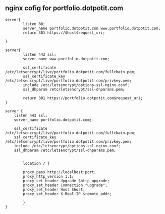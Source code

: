 ## nginx cofig for portfolio.dotpotit.com


    server{
            listen 80;
            server_name portfolio.dotpotit.com www.portfolio.dotpotit.com;
            return 301 https://$host$request_uri;

    }

    server{
            listen 443 ssl;
            server_name www.portfolio.dotpotit.com;

            ssl_certificate /etc/letsencrypt/live/portfolio.dotpotit.com/fullchain.pem;
            ssl_certificate_key /etc/letsencrypt/live/portfolio.dotpotit.com/privkey.pem;
            include /etc/letsencrypt/options-ssl-nginx.conf;
            ssl_dhparam /etc/letsencrypt/ssl-dhparams.pem;

            return 301 https://portfolio.dotpotit.com$request_uri;
    }

    server {
        listen 443 ssl;
        server_name portfolio.dotpotit.com;

        ssl_certificate /etc/letsencrypt/live/portfolio.dotpotit.com/fullchain.pem;
        ssl_certificate_key /etc/letsencrypt/live/portfolio.dotpotit.com/privkey.pem;
        include /etc/letsencrypt/options-ssl-nginx.conf;
        ssl_dhparam /etc/letsencrypt/ssl-dhparams.pem;


            location / {

            proxy_pass http://localhost:port;
            proxy_http_version 1.1;
            proxy_set_header Upgrade $http_upgrade;
            proxy_set_header Connection "upgrade";
            proxy_set_header Host $host;
            proxy_set_header X-Real-IP $remote_addr;

            }
    }